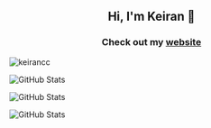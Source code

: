<h2 align="center">Hi, I'm Keiran 👋</h1>

<h3 align="center">Check out my <a target="_blank" href="https://keiran.live">website</a></h3>

<p align="left"> <img src="https://komarev.com/ghpvc/?username=keirancc&label=Profile%20views&color=0e75b6&style=flat" alt="keirancc" /> </p>

<!-- [![Discord Presence](https://lanyard.cnrad.dev/api/1230319937155760131)](https://discord.com/users/1230319937155760131) -->

![GitHub Stats](https://github-readme-stats.vercel.app/api/top-langs/?username=keirancc&theme=tokyonight&show_icons=true&hide_border=true&layout=compact)

![GitHub Stats](https://github-readme-stats.vercel.app/api?username=keirancc&theme=tokyonight&show_icons=true&hide_border=true&count_private=true)

![GitHub Stats](https://github-readme-streak-stats.herokuapp.com/?user=keirancc&theme=tokyonight&hide_border=true)
